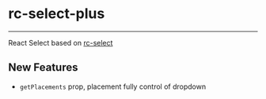 # rc-select-plus

---

React Select based on [rc-select](https://github.com/react-component/select)

## New Features

- `getPlacements` prop, placement fully control of dropdown
